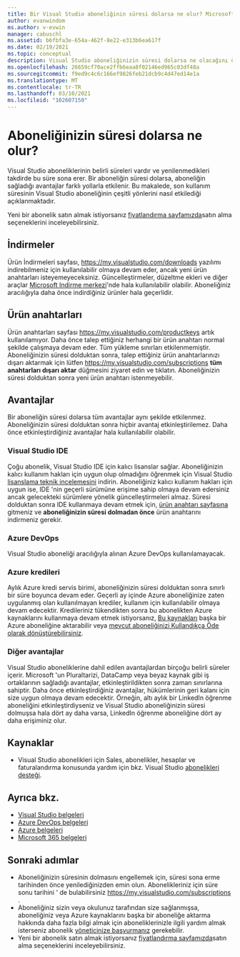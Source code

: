 ```yaml
---
title: Bir Visual Studio aboneliğinin süresi dolarsa ne olur? Microsoft Docs
author: evanwindom
ms.author: v-evwin
manager: cabuschl
ms.assetid: b6fbfa3e-654a-462f-8e22-e313b6ea617f
ms.date: 02/19/2021
ms.topic: conceptual
description: Visual Studio aboneliğinizin süresi dolarsa ne olacağını öğrenin
ms.openlocfilehash: 26659cf70ace2ffb6eaa8f02146ed965c03df48a
ms.sourcegitcommit: f9ed9c4c6c166ef9826feb21dcb9c4d47ed14e1a
ms.translationtype: MT
ms.contentlocale: tr-TR
ms.lasthandoff: 03/10/2021
ms.locfileid: "102607150"
---
```

# <a name="what-happens-when-your-subscription-expires"></a>Aboneliğinizin süresi dolarsa ne olur?
Visual Studio aboneliklerinin belirli süreleri vardır ve yenilenmedikleri takdirde bu süre sona erer.  Bir aboneliğin süresi dolarsa, aboneliğin sağladığı avantajlar farklı yollarla etkilenir.  Bu makalede, son kullanım süresinin Visual Studio aboneliğinin çeşitli yönlerini nasıl etkilediği açıklanmaktadır. 

Yeni bir abonelik satın almak istiyorsanız [fiyatlandırma sayfamızda](https://visualstudio.microsoft.com/vs/pricing)satın alma seçeneklerini inceleyebilirsiniz.

## <a name="downloads"></a>İndirmeler
Ürün İndirmeleri sayfası, <https://my.visualstudio.com/downloads> yazılımı indirebilmeniz için kullanılabilir olmaya devam eder, ancak yeni ürün anahtarları isteyemeyeceksiniz.  Güncelleştirmeler, düzeltme ekleri ve diğer araçlar [Microsoft Indirme merkezi](https://www.microsoft.com/downloads)'nde hala kullanılabilir olabilir.  Aboneliğiniz aracılığıyla daha önce indirdiğiniz ürünler hala geçerlidir.

## <a name="product-keys"></a>Ürün anahtarları
Ürün anahtarları sayfası <https://my.visualstudio.com/productkeys> artık kullanılamıyor.  Daha önce talep ettiğiniz herhangi bir ürün anahtarı normal şekilde çalışmaya devam eder.  Tüm yükleme sınırları etkilenmemiştir.  Aboneliğinizin süresi dolduktan sonra, talep ettiğiniz ürün anahtarlarınızı dışarı aktarmak için lütfen <https://my.visualstudio.com/subscriptions> **tüm anahtarları dışarı aktar** düğmesini ziyaret edin ve tıklatın.  Aboneliğinizin süresi dolduktan sonra yeni ürün anahtarı istenmeyebilir.

## <a name="benefits"></a>Avantajlar 
Bir aboneliğin süresi dolarsa tüm avantajlar aynı şekilde etkilenmez.  Aboneliğinizin süresi dolduktan sonra hiçbir avantaj etkinleştirilemez.  Daha önce etkinleştirdiğiniz avantajlar hala kullanılabilir olabilir.  

### <a name="visual-studio-ide"></a>Visual Studio IDE
Çoğu abonelik, Visual Studio IDE için kalıcı lisanslar sağlar. Aboneliğinizin kalıcı kullanım hakları için uygun olup olmadığını öğrenmek için Visual Studio [lisanslama teknik incelemesini](https://aka.ms/vslicensing) indirin.  Aboneliğiniz kalıcı kullanım hakları için uygun ise, IDE 'nin geçerli sürümüne erişime sahip olmaya devam edersiniz ancak gelecekteki sürümlere yönelik güncelleştirmeleri almaz. Süresi dolduktan sonra IDE kullanmaya devam etmek için, [ürün anahtarı sayfasına](https://my.visualstudio.com/productkeys) gitmeniz ve **aboneliğinizin süresi dolmadan önce** ürün anahtarını indirmeniz gerekir.

### <a name="azure-devops"></a>Azure DevOps
Visual Studio aboneliği aracılığıyla alınan Azure DevOps kullanılamayacak.  

### <a name="azure-credits"></a>Azure kredileri
Aylık Azure kredi servis birimi, aboneliğinizin süresi dolduktan sonra sınırlı bir süre boyunca devam eder.  Geçerli ay içinde Azure aboneliğinize zaten uygulanmış olan kullanılmayan krediler, kullanım için kullanılabilir olmaya devam edecektir.  Kredileriniz tükendikten sonra bu abonelikten Azure kaynaklarını kullanmaya devam etmek istiyorsanız, [Bu kaynakları](/azure/azure-resource-manager/management/move-resource-group-and-subscription) başka bir Azure aboneliğine aktarabilir veya [mevcut aboneliğinizi Kullandıkça Öde olarak dönüştürebilirsiniz](/azure/cost-management-billing/manage/spending-limit#remove-the-spending-limit-in-azure-portal).

### <a name="other-benefits"></a>Diğer avantajlar 
Visual Studio aboneliklerine dahil edilen avantajlardan birçoğu belirli süreler içerir.  Microsoft 'un Pluraltarizi, DataCamp veya beyaz kaynak gibi iş ortaklarının sağladığı avantajlar, etkinleştirildikten sonra zaman sınırlarına sahiptir.  Daha önce etkinleştirdiğiniz avantajlar, hükümlerinin geri kalanı için size uygun olmaya devam edecektir.  Örneğin, altı aylık bir LinkedIn öğrenme aboneliğini etkinleştirdiyseniz ve Visual Studio aboneliğinizin süresi dolmuşsa hala dört ay daha varsa, LinkedIn öğrenme aboneliğine dört ay daha erişiminiz olur.  

## <a name="resources"></a>Kaynaklar
- Visual Studio abonelikleri için Sales, abonelikler, hesaplar ve faturalandırma konusunda yardım için bkz. Visual Studio [abonelikleri desteği](https://aka.ms/vssubscriberhelp).

## <a name="see-also"></a>Ayrıca bkz.
- [Visual Studio belgeleri](/visualstudio/)
- [Azure DevOps belgeleri](/azure/devops/)
- [Azure belgeleri](/azure/)
- [Microsoft 365 belgeleri](/microsoft-365/)

## <a name="next-steps"></a>Sonraki adımlar
- Aboneliğinizin süresinin dolmasını engellemek için, süresi sona erme tarihinden önce yenilediğinizden emin olun.  Abonelikleriniz için süre sonu tarihini ' de bulabilirsiniz <https://my.visualstudio.com/subscriptions> .
- Aboneliğiniz sizin veya okulunuz tarafından size sağlanmışsa, aboneliğiniz veya Azure kaynaklarını başka bir aboneliğe aktarma hakkında daha fazla bilgi almak için aboneliklerinizle ilgili yardım almak isterseniz abonelik [yöneticinize başvurmanız](contact-my-admin.md) gerekebilir.
- Yeni bir abonelik satın almak istiyorsanız [fiyatlandırma sayfamızda](https://visualstudio.microsoft.com/vs/pricing)satın alma seçeneklerini inceleyebilirsiniz.